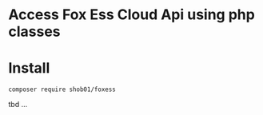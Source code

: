 # Access Fox Ess Cloud Api using php classes

# Install
```shell
composer require shob01/foxess
```

tbd ...